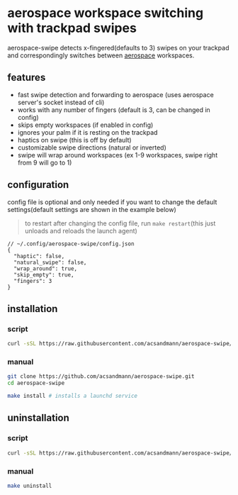 # aerospace workspace switching with trackpad swipes

aerospace-swipe detects x-fingered(defaults to 3) swipes on your trackpad and correspondingly switches between [aerospace](https://github.com/nikitabobko/AeroSpace) workspaces.

## features
- fast swipe detection and forwarding to aerospace (uses aerospace server's socket instead of cli)
- works with any number of fingers (default is 3, can be changed in config)
- skips empty workspaces (if enabled in config)
- ignores your palm if it is resting on the trackpad
- haptics on swipe (this is off by default)
- customizable swipe directions (natural or inverted)
- swipe will wrap around workspaces (ex 1-9 workspaces, swipe right from 9 will go to 1)

## configuration
config file is optional and only needed if you want to change the default settings(default settings are shown in the example below)

> to restart after changing the config file, run `make restart`(this just unloads and reloads the launch agent)

```jsonc
// ~/.config/aerospace-swipe/config.json
{
  "haptic": false,
  "natural_swipe": false,
  "wrap_around": true,
  "skip_empty": true,
  "fingers": 3
}
```

## installation
### script
```bash
curl -sSL https://raw.githubusercontent.com/acsandmann/aerospace-swipe/main/install.sh | bash
```
### manual
   ```bash
   git clone https://github.com/acsandmann/aerospace-swipe.git
   cd aerospace-swipe

   make install # installs a launchd service
   ```
## uninstallation
### script
```bash
curl -sSL https://raw.githubusercontent.com/acsandmann/aerospace-swipe/main/uninstall.sh | bash
```
### manual
```bash
make uninstall
```
